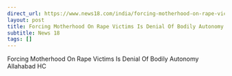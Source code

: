 ```yaml
---
direct_url: https://www.news18.com/india/forcing-motherhood-on-rape-victims-is-denial-of-bodily-autonomy-allahabad-hc-9223366.html
layout: post
title: Forcing Motherhood On Rape Victims Is Denial Of Bodily Autonomy  Allahabad HC
subtitle: News 18
tags: []
---
```


Forcing Motherhood On Rape Victims Is Denial Of Bodily Autonomy  Allahabad HC
